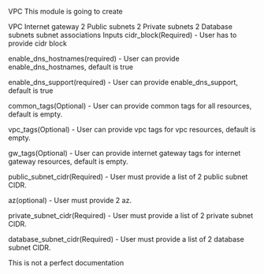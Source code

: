 
VPC
This module is going to create

VPC
Internet gateway
2 Public subnets
2 Private subnets
2 Database subnets
subnet associations
Inputs
cidr_block(Required) - User has to provide cidr block

enable_dns_hostnames(required) - User can provide enable_dns_hostnames, default is true

enable_dns_support(required) - User can provide enable_dns_support, default is true


common_tags(Optional) - User can provide common tags for all resources, default is empty.

vpc_tags(Optional) - User can provide vpc tags for vpc resources, default is empty.

gw_tags(Optional) - User can provide internet gateway tags for internet gateway resources, default is empty.

public_subnet_cidr(Required) - User must provide a list of 2 public subnet CIDR.

az(optional) - User must provide 2 az.

private_subnet_cidr(Required) - User must provide a list of 2 private subnet CIDR.

database_subnet_cidr(Required) - User must provide a list of 2 database subnet CIDR.

This is not a perfect documentation 